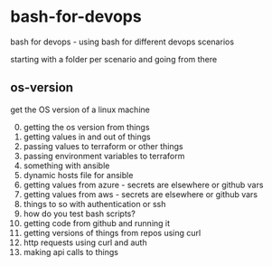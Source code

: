 # bash-for-devops
bash for devops - using bash for different devops scenarios

starting with a folder per scenario and going from there

## os-version
get the OS version of a linux machine

0. getting the os version from things
1. getting values in and out of things
2. passing values to terraform or other things
3. passing environment variables to terraform
4. something with ansible
5. dynamic hosts file for ansible
6. getting values from azure - secrets are elsewhere or github vars
7. getting values from aws - secrets are elsewhere or github vars
8. things to so with authentication or ssh
9. how do you test bash scripts?
10. getting code from github and running it
11. getting versions of things from repos using curl
12. http requests using curl and auth
13. making api calls to things